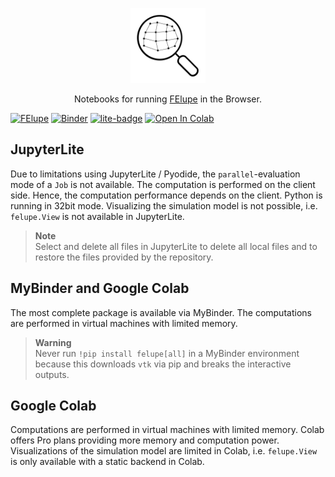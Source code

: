 <p align="center">
  <img src="https://raw.githubusercontent.com/adtzlr/felupe/main/docs/_static/logo_light.svg" height="120px"/>
  <p align="center">Notebooks for running <a href="https://github.com/adtzlr/felupe">FElupe</a> in the Browser. </p>
</p>

[![FElupe](https://img.shields.io/badge/%F0%9F%94%8D-FElupe-white)](https://github.com/adtzlr/felupe) [![Binder](https://mybinder.org/badge_logo.svg)](https://mybinder.org/v2/gh/adtzlr/felupe-web/main?labpath=notebooks/binder/01_Getting-Started.ipynb) [![lite-badge](https://jupyterlite.rtfd.io/en/latest/_static/badge.svg)](https://adtzlr.github.io/felupe-web/lab?path=01_Getting-Started.ipynb) <a target="_blank" href="https://colab.research.google.com/github/adtzlr/felupe-web/blob/main/notebooks/colab/01_Getting-Started.ipynb"><img src="https://colab.research.google.com/assets/colab-badge.svg" alt="Open In Colab"/></a>

## JupyterLite
Due to limitations using JupyterLite / Pyodide, the `parallel`-evaluation mode of a `Job` is not available. The computation is performed on the client side. Hence, the computation performance depends on the client. Python is running in 32bit mode. Visualizing the simulation model is not possible, i.e. `felupe.View` is not available in JupyterLite.

> **Note**  
> Select and delete all files in JupyterLite to delete all local files and to restore the files provided by the repository.

## MyBinder and Google Colab
The most complete package is available via MyBinder. The computations are performed in virtual machines with limited memory. 

> **Warning**  
> Never run `!pip install felupe[all]` in a MyBinder environment because this downloads `vtk` via pip and breaks the interactive outputs.

## Google Colab
Computations are performed in virtual machines with limited memory. Colab offers Pro plans providing more memory and computation power. Visualizations of the simulation model are limited in Colab, i.e. `felupe.View` is only available with a static backend in Colab.
